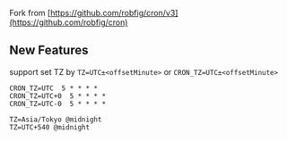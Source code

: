Fork from [https://github.com/robfig/cron/v3](https://github.com/robfig/cron)


## New Features

support set TZ by `TZ=UTC±<offsetMinute>` or `CRON_TZ=UTC±<offsetMinute>`

```
CRON_TZ=UTC  5 * * * *
CRON_TZ=UTC+0  5 * * * *
CRON_TZ=UTC-0  5 * * * *

TZ=Asia/Tokyo @midnight
TZ=UTC+540 @midnight
```
